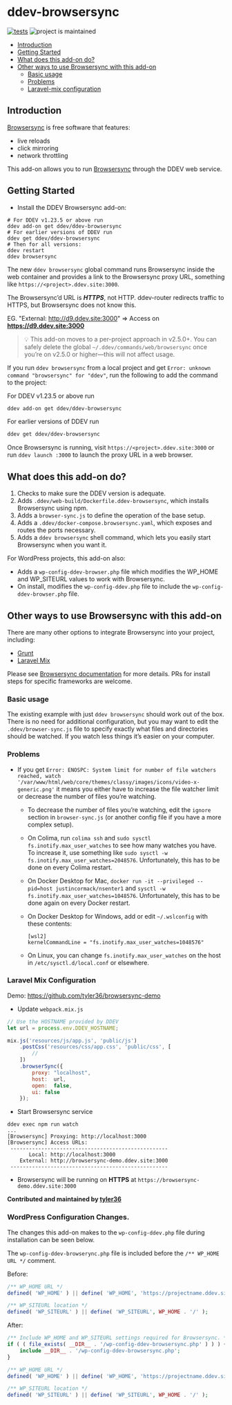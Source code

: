 # ddev-browsersync <!-- omit in toc -->

[![tests](https://github.com/ddev/ddev-browsersync/actions/workflows/tests.yml/badge.svg)](https://github.com/ddev/ddev-browsersync/actions/workflows/tests.yml) ![project is maintained](https://img.shields.io/maintenance/yes/2024.svg)

- [Introduction](#introduction)
- [Getting Started](#getting-started)
- [What does this add-on do?](#what-does-this-add-on-do)
- [Other ways to use Browsersync with this add-on](#other-ways-to-use-browsersync-with-this-add-on)
  - [Basic usage](#basic-usage)
  - [Problems](#problems)
  - [Laravel-mix configuration](#laravel-mix-configuration)

## Introduction

[Browsersync](https://browsersync.io/) is free software that features:

- live reloads
- click mirroring
- network throttling

This add-on allows you to run [Browsersync](https://browsersync.io/) through the DDEV web service.

## Getting Started

- Install the DDEV Browsersync add-on:

```shell
# For DDEV v1.23.5 or above run
ddev add-on get ddev/ddev-browsersync
# For earlier versions of DDEV run
ddev get ddev/ddev-browsersync
# Then for all versions:
ddev restart
ddev browsersync
```

The new `ddev browsersync` global command runs Browsersync inside the web container and provides a
link to the Browsersync proxy URL, something like `https://<project>.ddev.site:3000`.

The Browsersync’d URL is ***HTTPS***, not HTTP. ddev-router redirects traffic to HTTPS, but Browsersync does not know this.

EG.
"External: <http://d9.ddev.site:3000>" => Access on **<https://d9.ddev.site:3000>**


> :bulb: This add-on moves to a per-project approach in v2.5.0+. You can safely delete the global `~/.ddev/commands/web/browsersync` once you’re on v2.5.0 or higher—this will not affect usage.


If you run `ddev browsersync` from a local project and get `Error: unknown command "browsersync" for "ddev"`, run the following to add the command to the project:

For DDEV v1.23.5 or above run

```sh
ddev add-on get ddev/ddev-browsersync
```

For earlier versions of DDEV run

```sh
ddev get ddev/ddev-browsersync
```

Once Browsersync is running, visit `https://<project>.ddev.site:3000` or run `ddev launch :3000` to launch the proxy URL in a web browser.

## What does this add-on do?

1. Checks to make sure the DDEV version is adequate.
2. Adds `.ddev/web-build/Dockerfile.ddev-browsersync`, which installs Browsersync using npm.
3. Adds a `browser-sync.js` to define the operation of the base setup.
4. Adds a `.ddev/docker-compose.browsersync.yaml`, which exposes and routes the ports necessary.
5. Adds a `ddev browsersync` shell command, which lets you easily start Browsersync when you want it.

For WordPress projects, this add-on also:
* Adds a `wp-config-ddev-browser.php` file which modifies the WP_HOME and WP_SITEURL values to work with Browsersync.
* On install, modifies the `wp-config-ddev.php` file to include the `wp-config-ddev-browser.php` file. 

## Other ways to use Browsersync with this add-on

There are many other options to integrate Browsersync into your project, including:

- [Grunt](https://browsersync.io/docs/grunt)
- [Laravel Mix](https://laravel-mix.com/docs/4.0/browsersync)

Please see [Browsersync documentation](https://browsersync.io/docs) for more details.
PRs for install steps for specific frameworks are welcome.

### Basic usage

The existing example with just `ddev browsersync` should work out of the box.
There is no need for additional configuration, but you may want to edit
the `.ddev/browser-sync.js` file to specify exactly what files and directories
should be watched. If you watch less things it’s easier on your computer.

### Problems

- If you get `Error: ENOSPC: System limit for number of file watchers reached, watch '/var/www/html/web/core/themes/classy/images/icons/video-x-generic.png'` it means you either have to increase the file watcher limit or decrease the number of files you’re watching.
  - To decrease the number of files you’re watching, edit the `ignore` section in `browser-sync.js` (or another config file if you have a more complex setup).
  - On Colima, run `colima ssh` and `sudo sysctl fs.inotify.max_user_watches` to see how many watches you have. To increase it, use something like `sudo sysctl -w fs.inotify.max_user_watches=2048576`. Unfortunately, this has to be done on every Colima restart.
  - On Docker Desktop for Mac, `docker run -it --privileged --pid=host justincormack/nsenter1` and `sysctl -w fs.inotify.max_user_watches=1048576`. Unfortunately, this has to be done again on every Docker restart.
  - On Docker Desktop for Windows, add or edit `~/.wslconfig` with these contents:

    ```config
    [wsl2]
    kernelCommandLine = "fs.inotify.max_user_watches=1048576"
    ```

  - On Linux, you can change `fs.inotify.max_user_watches` on the host in `/etc/sysctl.d/local.conf` or elsewhere.

### Laravel Mix Configuration

Demo: <https://github.com/tyler36/browsersync-demo>

- Update `webpack.mix.js`

```js
// Use the HOSTNAME provided by DDEV
let url = process.env.DDEV_HOSTNAME;

mix.js('resources/js/app.js', 'public/js')
    .postCss('resources/css/app.css', 'public/css', [
        //
    ])
    .browserSync({
        proxy: "localhost",
        host:  url,
        open:  false,
        ui: false
    });
```

- Start Browsersync service

```shell
ddev exec npm run watch
...
[Browsersync] Proxying: http://localhost:3000
[Browsersync] Access URLs:
 ---------------------------------------------------
       Local: http://localhost:3000
    External: http://browsersync-demo.ddev.site:3000
 ---------------------------------------------------
```

- Browsersync will be running on **HTTPS** at `https://browsersync-demo.ddev.site:3000`

**Contributed and maintained by [tyler36](https://github.com/tyler36)**

### WordPress Configuration Changes.

The changes this add-on makes to the `wp-config-ddev.php` file during installation can be seen below.

The `wp-config-ddev-browserync.php` file is included before the `/** WP_HOME URL */` comment.

Before:

```php
/** WP_HOME URL */
defined( 'WP_HOME' ) || define( 'WP_HOME', 'https://projectname.ddev.site' );

/** WP_SITEURL location */
defined( 'WP_SITEURL' ) || define( 'WP_SITEURL', WP_HOME . '/' );
```

After:

```php
/** Include WP_HOME and WP_SITEURL settings required for Browsersync. */
if ( ( file_exists( __DIR__ . '/wp-config-ddev-browsersync.php' ) ) ) {
    include __DIR__ . '/wp-config-ddev-browsersync.php';
}

/** WP_HOME URL */
defined( 'WP_HOME' ) || define( 'WP_HOME', 'https://projectname.ddev.site' );

/** WP_SITEURL location */
defined( 'WP_SITEURL' ) || define( 'WP_SITEURL', WP_HOME . '/' );
```
